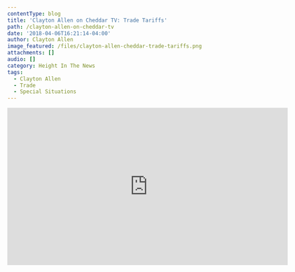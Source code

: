 ```yaml
---
contentType: blog
title: 'Clayton Allen on Cheddar TV: Trade Tariffs'
path: /clayton-allen-on-cheddar-tv
date: '2018-04-06T16:21:14-04:00'
author: Clayton Allen
image_featured: /files/clayton-allen-cheddar-trade-tariffs.png
attachments: []
audio: []
category: Height In The News
tags:
  - Clayton Allen
  - Trade
  - Special Situations
---
```

<iframe width="640" height="360" src="https://www.youtube.com/embed/nA2fVL3ecFA" frameborder="0" allow="autoplay; encrypted-media" allowfullscreen></iframe>
